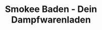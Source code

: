 ---
title: "Smokee Baden - Dein Dampfwarenladen"
url: /baden/smokee-baden-dein-dampfwarenladen/
shop: Tabak
---